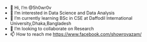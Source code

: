 - 👋 Hi, I’m @5h0wr0v
- 👀 I’m interested in Data Science and Data Analysis
- 🌱 I’m currently learning BSc in CSE at Daffodil International University,Dhaka,Bangladesh
- 💞️ I’m looking to collaborate on Research
- 📫 How to reach me https://www.facebook.com/showrovazam/

<!---
5h0wr0v/5h0wr0v is a ✨ special ✨ repository because its `README.md` (this file) appears on your GitHub profile.
You can click the Preview link to take a look at your changes.
--->

